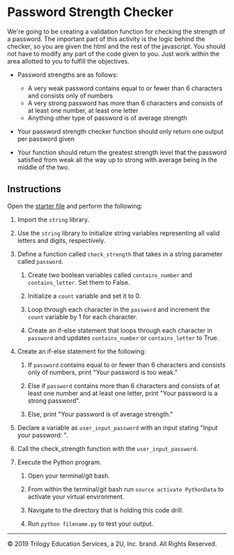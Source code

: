 # Password Strength Checker

We're going to be creating a validation function for checking the strength of a password. The important part of this activity is the logic behind the checker, so you are given the html and the rest of the javascript. You should not have to modify any part of the code given to you. Just work within the area allotted to you to fulfill the objectives.

* Password strengths are as follows:

  * A very weak password contains equal to or fewer than 6 characters and consists only of numbers
  * A very strong password has more than 6 characters and consists of at least one number, at least one letter
  * Anything other type of password is of average strength

* Your password strength checker function should only return one output per password given

* Your function should return the greatest strength level that the password satisfied from weak all the way up to strong with average being in the middle of the two.

## Instructions

Open the [starter file](Unsolved/algo-challenge-02.py) and perform the following:

1. Import the `string` library.

2. Use the `string` library to initialize string variables representing all valid letters and digits, respectively.

3. Define a function called `check_strength` that takes in a string parameter called `password`.

    1. Create two boolean variables called `contains_number` and `contains_letter`. Set them to False.

    2. Initialize a `count` variable and set it to 0.

    3. Loop through each character in the `password` and increment the `count` variable by 1 for each character.

    4. Create an if-else statement that loops through each character in `password` and updates `contains_number` or `contains_letter` to True.

4. Create an if-else statement for the following:

    1. If `password` contains equal to or fewer than 6 characters and consists only of numbers, print "Your password is too weak."

    2. Else if `password` contains more than 6 characters and consists of at least one number and at least one letter, print "Your password is a strong password".

    3. Else, print "Your password is of average strength."

5. Declare a variable as `user_input_password` with an input stating "Input your password: ".

6. Call the check_strength function with the `user_input_password`.

7. Execute the Python program.

    1. Open your terminal/git bash.

    2. From within the terminal/git bash run `source activate PythonData` to activate your virtual environment.

    3. Navigate to the directory that is holding this code drill.

    4. Run `python filename.py` to test your output.

---

© 2019 Trilogy Education Services, a 2U, Inc. brand. All Rights Reserved.
